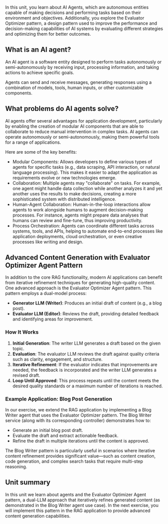 In this unit, you learn about AI Agents, which are autonomous entities capable of making decisions and performing tasks based on their environment and objectives. Additionally, you explore the Evaluator Optimizer pattern, a design pattern used to improve the performance and decision-making capabilities of AI systems by evaluating different strategies and optimizing them for better outcomes.

## What is an AI agent?

An AI agent is a software entity designed to perform tasks autonomously or semi-autonomously by receiving input, processing information, and taking actions to achieve specific goals.

Agents can send and receive messages, generating responses using a combination of models, tools, human inputs, or other customizable components.

## What problems do AI agents solve?

AI agents offer several advantages for application development, particularly by enabling the creation of modular AI components that are able to collaborate to reduce manual intervention in complex tasks. AI agents can operate autonomously or semi-autonomously, making them powerful tools for a range of applications.

Here are some of the key benefits:

* Modular Components: Allows developers to define various types of agents for specific tasks (e.g., data scraping, API interaction, or natural language processing). This makes it easier to adapt the application as requirements evolve or new technologies emerge.
* Collaboration: Multiple agents may "collaborate" on tasks. For example, one agent might handle data collection while another analyzes it and yet another uses the results to make decisions, creating a more sophisticated system with distributed intelligence.
* Human-Agent Collaboration: Human-in-the-loop interactions allow agents to work alongside humans to augment decision-making processes. For instance, agents might prepare data analyses that humans can review and fine-tune, thus improving productivity.
* Process Orchestration: Agents can coordinate different tasks across systems, tools, and APIs, helping to automate end-to-end processes like application deployments, cloud orchestration, or even creative processes like writing and design.

## Advanced Content Generation with Evaluator Optimizer Agent Pattern

In addition to the core RAG functionality, modern AI applications can benefit from iterative refinement techniques for generating high-quality content. One advanced approach is the Evaluator Optimizer Agent pattern. This pattern employs a dual-model process:

* **Generator LLM (Writer)**: Produces an initial draft of content (e.g., a blog post).
* **Evaluator LLM (Editor)**: Reviews the draft, providing detailed feedback and identifying areas for improvement.

### How It Works

1. **Initial Generation**: The writer LLM generates a draft based on the given topic.
2. **Evaluation**: The evaluator LLM reviews the draft against quality criteria such as clarity, engagement, and structure.
3. **Iterative Refinement**: If the evaluator indicates that improvements are needed, the feedback is incorporated and the writer LLM generates a revised draft.
4. **Loop Until Approved**: This process repeats until the content meets the desired quality standards or a maximum number of iterations is reached.

### Example Application: Blog Post Generation

In our exercise, we extend the RAG application by implementing a Blog Writer agent that uses the Evaluator Optimizer pattern. The Blog Writer service (along with its corresponding controller) demonstrates how to:

* Generate an initial blog post draft.
* Evaluate the draft and extract actionable feedback.
* Refine the draft in multiple iterations until the content is approved.

The Blog Writer pattern is particularly useful in scenarios where iterative content refinement provides significant value—such as content creation, code generation, and complex search tasks that require multi-step reasoning.

## Unit summary

In this unit we learn about agents and the Evaluator Optimizer Agent pattern, a dual-LLM approach that iteratively refines generated content (as demonstrated in the Blog Writer agent use case). In the next exercise, you will implement this pattern in the RAG application to provide advanced content generation capabilities.
